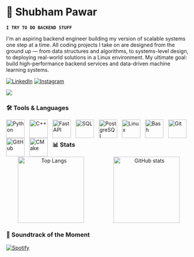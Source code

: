 # 🐹 Shubham Pawar

**`I TRY TO DO BACKEND STUFF `**

I'm an aspiring backend engineer building my version of scalable systems one step at a time. All coding projects I take on are designed from the ground up — from data structures and algorithms, to systems-level design, to deploying real-world solutions in a Linux environment. My ultimate goal: build high-performance backend services and data-driven machine learning systems.

<p align="left">
   <a href="https://www.linkedin.com/in/shubham-pawar-2k04" target="_blank">
      <img alt="LinkedIn" title="Connect on LinkedIn" src="https://img.shields.io/badge/LinkedIn-1A4D8F?style=for-the-badge&logo=linkedin&logoColor=white"/></a>
   <a href="https://www.instagram.com/shubham_2k04/" target="_blank">
      <img alt="Instagram" title="Follow on Instagram" src="https://img.shields.io/badge/Instagram-A81968?style=for-the-badge&logo=instagram&logoColor=white"/></a>
</p>
<!-- External Social Links: Uncomment when needed -->

<!--

<p align="left">

  <a href="https://x.com/YOUR_HANDLE" target="_blank">

    <img alt="Twitter / X" title="Follow on Twitter" src="https://custom-icon-badges.demolab.com/badge/Twitter-000000?style=for-the-badge&logo=x&logoColor=white"/></a>

  <a href="https://www.threads.net/@YOUR_HANDLE" target="_blank">

    <img alt="Threads" title="Follow on Threads" src="https://custom-icon-badges.demolab.com/badge/Threads-000000?style=for-the-badge&logo=threads&logoColor=white"/></a>

  <a href="https://www.facebook.com/YOUR_HANDLE" target="_blank">

    <img alt="Facebook" title="Follow on Facebook" src="https://custom-icon-badges.demolab.com/badge/Facebook-1877F2?style=for-the-badge&logo=facebook&logoColor=white"/></a>

  <a href="https://www.youtube.com/c/YOUR_HANDLE" target="_blank">

    <img alt="YouTube" title="Subscribe to my YouTube" src="https://custom-icon-badges.demolab.com/badge/YouTube-FF0000?style=for-the-badge&logo=youtube&logoColor=white"/></a>

  <a href="https://medium.com/@YOUR_HANDLE" target="_blank">

    <img alt="Medium" title="Follow on Medium" src="https://custom-icon-badges.demolab.com/badge/Medium-00AB6C?style=for-the-badge&logo=medium&logoColor=white"/></a>

  <a href="https://dev.to/YOUR_HANDLE" target="_blank">

    <img alt="Dev.to" title="Follow on Dev.to" src="https://custom-icon-badges.demolab.com/badge/Dev.to-0A0A0A?style=for-the-badge&logo=dev.to&logoColor=white"/></a>

</p>

-->

<img src="https://raw.githubusercontent.com/shubh4m-2k04/shubh4m-2k04/main/output/github-snake-dark.svg" />


### 🛠️ Tools & Languages


<img align="left" alt="Python" width="50px" style="padding-right:10px;" src="https://cdn.jsdelivr.net/gh/devicons/devicon/icons/python/python-original.svg"/>

<img align="left" alt="C++" width="50px" style="padding-right:10px;" src="https://cdn.jsdelivr.net/gh/devicons/devicon/icons/cplusplus/cplusplus-original.svg"/>


<img align="left" alt="FastAPI" width="50px" style="padding-right:10px;" src="https://cdn.jsdelivr.net/gh/devicons/devicon/icons/fastapi/fastapi-original.svg"/>

<img align="left" alt="SQL" width="50px" style="padding-right:10px;" src="https://cdn.jsdelivr.net/gh/devicons/devicon/icons/mysql/mysql-original.svg"/>

<img align="left" alt="PostgreSQL" width="50px" style="padding-right:10px;" src="https://cdn.jsdelivr.net/gh/devicons/devicon/icons/postgresql/postgresql-original.svg"/>


<img align="left" alt="Linux" width="50px" style="padding-right:10px;" src="https://cdn.jsdelivr.net/gh/devicons/devicon/icons/linux/linux-original.svg"/>


<img align="left" alt="Bash" width="50px" style="padding-right:10px;" src="https://api.iconify.design/skill-icons/bash-dark.svg"/>

<img align="left" alt="Git" width="50px" style="padding-right:10px;" src="https://cdn.jsdelivr.net/gh/devicons/devicon/icons/git/git-original.svg"/>


<!-- github and bash -->

<img align="left" alt="GitHub" width="50px" style="padding-right:10px;" src="https://api.iconify.design/skill-icons/github-dark.svg"/>



<!-- CMkae -->
<img align="left" alt="CMake" width="50px" style="padding-right:10px;" src="https://api.iconify.design/skill-icons/cmake-dark.svg"/>

<br />

<br  />

<div style="width:100%;"> <!-- forces heading to new line -->

<!-- end of tools & languages -->

### 📊 Stats
<div align="center" style="display: flex; justify-content: center; gap: 10px; flex-wrap: nowrap; overflow-x: auto;">
  <img src="https://github-readme-stats.vercel.app/api/top-langs/?username=shubh4m-2k04&layout=compact&theme=noctis_minimus" 
       alt="Top Langs" style="height:180px; min-width:250px; max-width:45%;"/>
  <img src="https://github-readme-stats.vercel.app/api?username=shubh4m-2k04&show_icons=true&theme=noctis_minimus" 
       alt="GitHub stats" style="height:180px; min-width:250px; max-width:45%;"/>
</div>



### 🎵 Soundtrack of the Moment


[![Spotify](https://novatorem.visualbean.vercel.app/api/spotify)](https://open.spotify.com/user/31urtnhjhdtd5g5faxzwestvqylm)










<!-- ![GitHub Streak](https://streak-stats.demolab.com?user=shubh4m-2k04&theme=gruvbox&border_radius=4.5) -->
